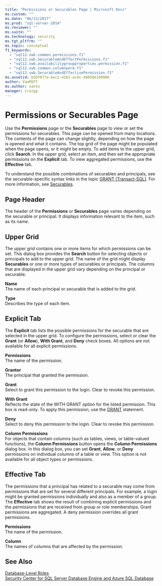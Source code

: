 ```yaml
---
title: "Permissions or Securables Page | Microsoft Docs"
ms.custom: ""
ms.date: "06/13/2017"
ms.prod: "sql-server-2014"
ms.reviewer: ""
ms.suite: ""
ms.technology: security
ms.tgt_pltfrm: ""
ms.topic: conceptual
f1_keywords: 
  - "sql12.swb.common.permissions.f1"
  - "sql12.swb.SecurableAndEffectPermissions.f1"
  - "sql12.swb.availabilitygroupproperties.permission.f1"
  - "sql12.swb.common.columnperm.f1"
  - "sql12.swb.SecurableAndEffectivePermission.f1"
ms.assetid: b3bf077a-bec2-4161-ac0c-460586199906
author: VanMSFT
ms.author: vanto
manager: craigg
---
```

# Permissions or Securables Page
  Use the **Permissions** page or the **Securables** page to view or set the permissions for securables. This page can be opened from many locations. The contents of the page can change slightly, depending on how the page is opened and what it contains. The top grid of the page might be populated when the page opens, or it might be empty. To add items to the upper grid, click **Search**. In the upper grid, select an item, and then set the appropriate permissions on the **Explicit** tab. To view aggregated permissions, use the **Effective** tab.  
  
 To understand the possible combinations of securables and principals, see the securable-specific syntax links in the topic [GRANT &#40;Transact-SQL&#41;](/sql/t-sql/statements/grant-transact-sql). For more information, see [Securables](securables.md).  
  
## Page Header  
 The header of the **Permissions** or **Securables** page varies depending on the securable or principal. It displays information relevant to the item, such as its name.  
  
## Upper Grid  
 The upper grid contains one or more items for which permissions can be set. This dialog box provides the **Search** button for selecting objects or principals to add to the upper grid. The name of the grid might display **Securables** or one or more types of securables or principals. The columns that are displayed in the upper grid vary depending on the principal or securable.  
  
 **Name**  
 The name of each principal or securable that is added to the grid.  
  
 **Type**  
 Describes the type of each item.  
  
## Explicit Tab  
 The **Explicit** tab lists the possible permissions for the securable that are selected in the upper grid. To configure the permissions, select or clear the **Grant** (or **Allow**), **With Grant**, and **Deny** check boxes. All options are not available for all explicit permissions.  
  
 **Permissions**  
 The name of the permission.  
  
 **Grantor**  
 The principal that granted the permission.  
  
 **Grant**  
 Select to grant this permission to the login. Clear to revoke this permission.  
  
 **With Grant**  
 Reflects the state of the WITH GRANT option for the listed permission. This box is read-only. To apply this permission, use the [GRANT](/sql/t-sql/statements/grant-transact-sql) statement.  
  
 **Deny**  
 Select to deny this permission to the login. Clear to revoke this permission.  
  
 **Column Permissions**  
 For objects that contain columns (such as tables, views, or table-valued functions), the **Column Permissions** button opens the **Column Permissions** dialog box. In this dialog box, you can set **Grant**, **Allow**, or **Deny** permissions on individual columns of a table or view. This option is not available for all object types or permissions.  
  
## Effective Tab  
 The permissions that a principal has related to a securable may come from permissions that are set for several different principals. For example, a login might be granted permissions individually and also as a member of a group. The **Effective** tab shows the result of combining explicit permissions and the permissions that are received from group or role memberships. Grant permissions are aggregated. A deny permission overrides all grant permissions.  
  
 **Permissions**  
 The name of the permission.  
  
 **Column**  
 The names of columns that are affected by the permission.  
  
## See Also  
 [Database-Level Roles](authentication-access/database-level-roles.md)   
 [Security Center for SQL Server Database Engine and Azure SQL Database](security-center-for-sql-server-database-engine-and-azure-sql-database.md)  
  
  
